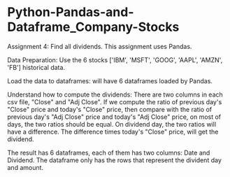 # Python-Pandas-and-Dataframe_Company-Stocks

Assignment 4: Find all dividends.
This assignment uses Pandas. 

Data Preparation: Use the 6 stocks ['IBM', 'MSFT', 'GOOG', 'AAPL', 'AMZN', 'FB'] historical data.

Load the data to dataframes: will have 6 dataframes loaded by Pandas.

Understand how to compute the dividends:
There are two columns in each csv file, "Close" and "Adj Close". If we compute the ratio of previous day's "Close" price and today's "Close" price, then compare with the ratio of previous day's "Adj Close" price and today's "Adj Close" price, on most of days, the two ratios should be equal. On dividend day, the two ratios will have a difference. The difference times today's "Close" price, will get the dividend.

The result has 6 dataframes, each of them has two columns: Date and Dividend. The dataframe only has the rows that represent the divident day and amount.
